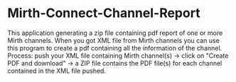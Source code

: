 # Mirth-Connect-Channel-Report
This application generating a zip file containing pdf report of one or more Mirth channels.
When you got XML file from Mirth channels you can use this program to create a pdf containing all the information of the channel.
Process: push your XML file containing Mirth channel(s) -> click on "Create PDF and download" -> a ZIP file contains the PDF file(s) for each channel contained in the XML file pushed.
